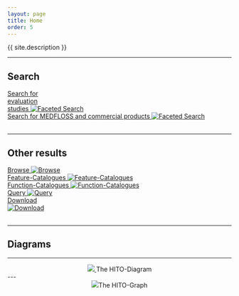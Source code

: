 ```yaml
---
layout: page
title: Home
order: 5
---
```


<p class="lead">{{ site.description }}</p>

---
## Search
<!--  -->
<div class="flexy">
<div class="flex-item">
  <a title="Faceted Search" href="https://hitontology.eu/search/">Search for <br> evaluation <br> studies
  <img title="Faceted Search" alt="Faceted Search" src="public/search.jpg">
</a>
</div>
<div class="flex-item">
  <a title="Faceted Search" href="https://hitontology.eu/search/softwareproduct.html">Search for MEDFLOSS and commercial products
  <img title="Faceted Search" alt="Faceted Search" src="public/search.jpg">
</a>
</div>
</div>
<br>

---
## Other results

<div class="flexy">
<div class="flex-item">
  <a title="Browse" href="https://hitontology.eu/ontology/">Browse
  <img title="Browse" alt="Browse" src="public/browse.png">
</a>
</div>
<div class="flex-item">
<a title="Feature-Catalogues" href="https://hitontology.eu/ontology/FeatureCatalogue">Feature-Catalogues
<img title="Feature-Catalogues" alt="Feature-Catalogues" src="public/catalogue.jpg">
</a>
</div>
<div class="flex-item">
<a title="Function-Catalogues" href="https://hitontology.eu/ontology/BbReferenceModelFunctionCatalogue">Function-Catalogues
<img title="Function-Catalogues" alt="Function-Catalogues" src="public/catalogue.jpg">
</a>
</div>
<div class="flex-item">
  <a title="Query" href= "https://hitontology.eu/sparql/">Query
  <img title="Query" alt="Query" src="public/sparql.png">
</a>
</div>
<div class="flex-item">
<a title="Download" href="https://raw.githubusercontent.com/hitontology/ontology/master/hito.ttl">Download <br>
<img title="Download" alt="Download" src="public/download.png">
</a>
</div>
</div>
<br>

---
## Diagrams

---
<center>
  <a href="public/HITontology_V1V2_2021-06-21.svg" target="_blank">
    <img src="public/HITontology_V1V2_2021-06-21.svg">
  </a>
  The HITO-Diagram
</center>
---
<center><img src="public/hito-graph.png">The HITO-Graph</center>
